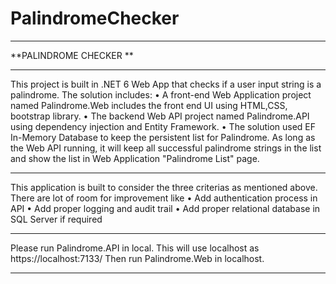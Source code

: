 # PalindromeChecker
**************************************************************************************************************************************
**PALINDROME CHECKER **

**************************************************************************************************************************************
This project is built in .NET 6 Web App that checks if a user input string is a palindrome.
The solution includes:
• A front-end Web Application project named Palindrome.Web includes the front end UI using HTML,CSS, bootstrap library.
• The backend Web API project named Palindrome.API using dependency injection and Entity Framework.
• The solution used EF In-Memory Database to keep the persistent list for Palindrome. As long as the Web API running, it will 
  keep all successful palindrome strings in the list and show the list in Web Application "Palindrome List" page. 
**************************************************************************************************************************************
This application is built to consider the three criterias as mentioned above. There are lot of room for improvement like 
• Add authentication process in API
• Add proper logging and audit trail 
• Add proper relational database in SQL Server if required
**************************************************************************************************************************************
Please run Palindrome.API in local. This will use localhost as https://localhost:7133/
Then run Palindrome.Web in localhost. 
**************************************************************************************************************************************

 
